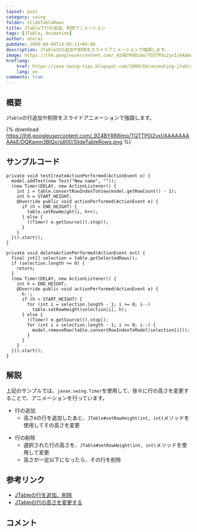 ```yaml
---
layout: post
category: swing
folder: SlideTableRows
title: JTableで行の追加、削除アニメーション
tags: [JTable, Animation]
author: aterai
pubdate: 2009-04-06T14:03:11+09:00
description: JTableの行追加や削除をスライドアニメーションで強調します。
image: https://lh6.googleusercontent.com/_9Z4BYR88imo/TQTTP0i2yxI/AAAAAAAAAkE/DQKpmn3BIQo/s800/SlideTableRows.png
hreflang:
    href: https://java-swing-tips.blogspot.com/2009/04/animating-jtable-rows.html
    lang: en
comments: true
---
```

## 概要
`JTable`の行追加や削除をスライドアニメーションで強調します。

{% download https://lh6.googleusercontent.com/_9Z4BYR88imo/TQTTP0i2yxI/AAAAAAAAAkE/DQKpmn3BIQo/s800/SlideTableRows.png %}

## サンプルコード
<pre class="prettyprint"><code>private void testCreateActionPerformed(ActionEvent e) {
  model.addTest(new Test("New name", ""));
  (new Timer(DELAY, new ActionListener() {
    int i = table.convertRowIndexToView(model.getRowCount() - 1);
    int h = START_HEIGHT;
    @Override public void actionPerformed(ActionEvent e) {
      if (h &lt; END_HEIGHT) {
        table.setRowHeight(i, h++);
      } else {
        ((Timer) e.getSource()).stop();
      }
    }
  })).start();
}

private void deleteActionPerformed(ActionEvent evt) {
  final int[] selection = table.getSelectedRows();
  if (selection.length &lt;= 0) {
    return;
  }
  (new Timer(DELAY, new ActionListener() {
    int h = END_HEIGHT;
    @Override public void actionPerformed(ActionEvent e) {
      h--;
      if (h &gt; START_HEIGHT) {
        for (int i = selection.length - 1; i &gt;= 0; i--)
          table.setRowHeight(selection[i], h);
      } else {
        ((Timer) e.getSource()).stop();
        for (int i = selection.length - 1; i &gt;= 0; i--) {
          model.removeRow(table.convertRowIndexToModel(selection[i]));
        }
      }
    }
  })).start();
}
</code></pre>

## 解説
上記のサンプルでは、`javax.swing.Timer`を使用して、徐々に行の高さを変更することで、アニメーションを行っています。

- 行の追加
    - 高さ`0`の行を追加したあと、`JTable#setRowHeight(int, int)`メソッドを使用してその高さを変更

<!-- dummy comment line for breaking list -->

- 行の削除
    - 選択された行の高さを、`JTable#setRowHeight(int, int)`メソッドを使用して変更
    - 高さが一定以下になったら、その行を削除

<!-- dummy comment line for breaking list -->

## 参考リンク
- [JTableの行を追加、削除](https://ateraimemo.com/Swing/AddRow.html)
- [JTableの行の高さを変更する](https://ateraimemo.com/Swing/FishEyeTable.html)

<!-- dummy comment line for breaking list -->

## コメント
